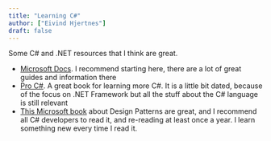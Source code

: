 ```yaml
---
title: "Learning C#"
author: ["Eivind Hjertnes"]
draft: false
---
```


Some C# and .NET resources that I think are great.

-   [Microsoft Docs](https://docs.microsoft.com/en-us/dotnet/core/). I recommend starting here, there are a lot of great guides and information there
-   [Pro C#](https://www.amazon.com/Pro-NET-Core-Andrew-Troelsen/dp/1484230175). A great book for learning more C#. It is a little bit dated, because of the focus on .NET Framework but all the stuff about the C# language is still relevant
-   [This Microsoft book](https://www.amazon.com/Adaptive-Code-principles-Developer-Practices-ebook/dp/B071YC5ML9) about Design Patterns are great, and I recommend all C# developers to read it, and re-reading at least once a year. I learn something new every time I read it.

